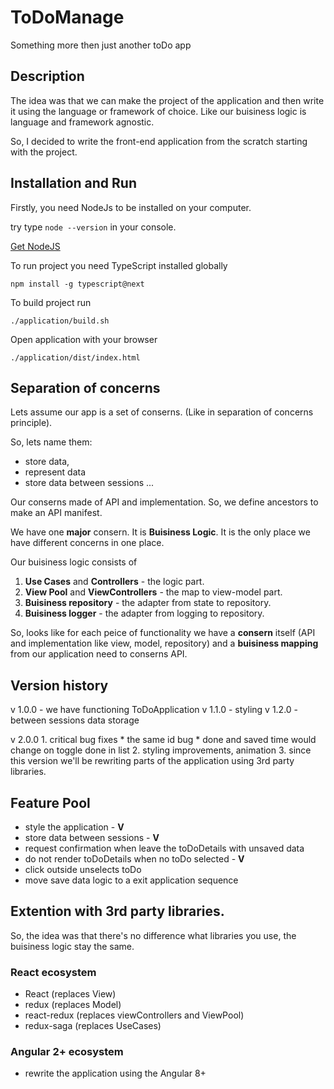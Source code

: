 # ToDoManage

Something more then just another toDo app

## Description

The idea was that we can make the project of the application and then write it using the language or framework of choice. Like our buisiness logic is language and framework agnostic.

So, I decided to write the front-end application from the scratch starting with the project.

## Installation and Run

Firstly, you need NodeJs to be installed on your computer.

try type `node --version` in your console.

[Get NodeJS](https://nodejs.org/en/)

To run project you need TypeScript installed globally

```
npm install -g typescript@next
```

To build project run

```
./application/build.sh
```

Open application with your browser

```
./application/dist/index.html
```

## Separation of concerns

Lets assume our app is a set of conserns. (Like in separation of concerns principle).

So, lets name them:
* store data,
* represent data
* store data between sessions
...

Our conserns made of API and implementation.
So, we define ancestors to make an API manifest.

We have one **major** consern. It is **Buisiness Logic**.
It is the only place we have different concerns in one place.

Our buisiness logic consists of 

1. **Use Cases** and **Controllers** - the logic part.
2. **View Pool** and **ViewControllers** - the map to view-model part.
3. **Buisiness repository** - the adapter from state to repository.
4. **Buisiness logger** - the adapter from logging to repository.

So, looks like for each peice of functionality we have a **consern** itself (API and implementation like view, model, repository) 
and a **buisiness mapping** from our application need to conserns API.

## Version history

v 1.0.0 - we have functioning ToDoApplication
v 1.1.0 - styling
v 1.2.0 - between sessions data storage

v 2.0.0
    1. critical bug fixes 
        * the same id bug
        * done and saved time would change on toggle done in list
    2. styling improvements, animation
    3. since this version we'll be rewriting parts of the application using
        3rd party libraries.

## Feature Pool

* style the application - **V**
* store data between sessions - **V**
* request confirmation when leave the toDoDetails with unsaved data
* do not render toDoDetails when no toDo selected - **V**
* click outside unselects toDo
* move save data logic to a exit application sequence

## Extention with 3rd party libraries.

So, the idea was that there's no difference what libraries you use, the buisiness logic stay the same.

### React ecosystem

* React (replaces View)
* redux (replaces Model)
* react-redux (replaces viewControllers and ViewPool)
* redux-saga (replaces UseCases)

### Angular 2+ ecosystem

* rewrite the application using the Angular 8+
